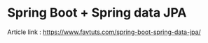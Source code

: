 # Spring Boot + Spring data JPA

Article link : https://www.favtuts.com/spring-boot-spring-data-jpa/
